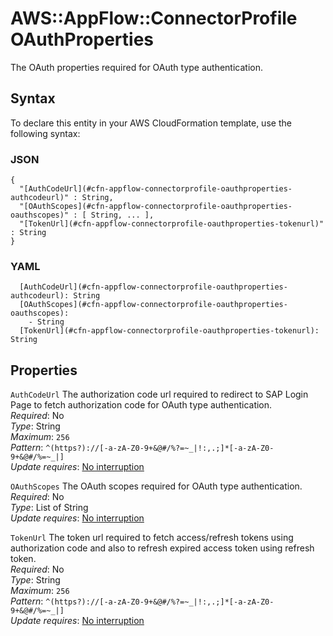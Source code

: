 # AWS::AppFlow::ConnectorProfile OAuthProperties<a name="aws-properties-appflow-connectorprofile-oauthproperties"></a>

 The OAuth properties required for OAuth type authentication\. 

## Syntax<a name="aws-properties-appflow-connectorprofile-oauthproperties-syntax"></a>

To declare this entity in your AWS CloudFormation template, use the following syntax:

### JSON<a name="aws-properties-appflow-connectorprofile-oauthproperties-syntax.json"></a>

```
{
  "[AuthCodeUrl](#cfn-appflow-connectorprofile-oauthproperties-authcodeurl)" : String,
  "[OAuthScopes](#cfn-appflow-connectorprofile-oauthproperties-oauthscopes)" : [ String, ... ],
  "[TokenUrl](#cfn-appflow-connectorprofile-oauthproperties-tokenurl)" : String
}
```

### YAML<a name="aws-properties-appflow-connectorprofile-oauthproperties-syntax.yaml"></a>

```
  [AuthCodeUrl](#cfn-appflow-connectorprofile-oauthproperties-authcodeurl): String
  [OAuthScopes](#cfn-appflow-connectorprofile-oauthproperties-oauthscopes): 
    - String
  [TokenUrl](#cfn-appflow-connectorprofile-oauthproperties-tokenurl): String
```

## Properties<a name="aws-properties-appflow-connectorprofile-oauthproperties-properties"></a>

`AuthCodeUrl`  <a name="cfn-appflow-connectorprofile-oauthproperties-authcodeurl"></a>
 The authorization code url required to redirect to SAP Login Page to fetch authorization code for OAuth type authentication\.   
*Required*: No  
*Type*: String  
*Maximum*: `256`  
*Pattern*: `^(https?)://[-a-zA-Z0-9+&@#/%?=~_|!:,.;]*[-a-zA-Z0-9+&@#/%=~_|]`  
*Update requires*: [No interruption](https://docs.aws.amazon.com/AWSCloudFormation/latest/UserGuide/using-cfn-updating-stacks-update-behaviors.html#update-no-interrupt)

`OAuthScopes`  <a name="cfn-appflow-connectorprofile-oauthproperties-oauthscopes"></a>
 The OAuth scopes required for OAuth type authentication\.   
*Required*: No  
*Type*: List of String  
*Update requires*: [No interruption](https://docs.aws.amazon.com/AWSCloudFormation/latest/UserGuide/using-cfn-updating-stacks-update-behaviors.html#update-no-interrupt)

`TokenUrl`  <a name="cfn-appflow-connectorprofile-oauthproperties-tokenurl"></a>
 The token url required to fetch access/refresh tokens using authorization code and also to refresh expired access token using refresh token\.  
*Required*: No  
*Type*: String  
*Maximum*: `256`  
*Pattern*: `^(https?)://[-a-zA-Z0-9+&@#/%?=~_|!:,.;]*[-a-zA-Z0-9+&@#/%=~_|]`  
*Update requires*: [No interruption](https://docs.aws.amazon.com/AWSCloudFormation/latest/UserGuide/using-cfn-updating-stacks-update-behaviors.html#update-no-interrupt)